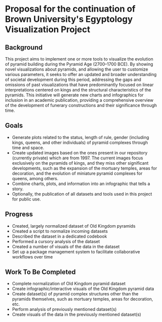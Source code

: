 # Proposal for the continuation of Brown University's Egyptology Visualization Project

## Background
This project aims to implement one or more tools to visualize the evolution of pyramid building during the Pyramid Age (2700–1700 BCE). By showing novel visualizations about pyramids, and allowing the user to customize various parameters, it seeks to offer an updated and broader understanding of societal development during this period, addressing the gaps and omissions of past visualizations that have predominantly focused on linear interpretations centered on kings and the structural characteristics of the pyramids. This initiative will generate new charts and infographics for inclusion in an academic publication, providing a comprehensive overview of the development of funerary constructions and their significance through time.

## Goals
- Generate plots related to the status, length of rule, gender (including kings, queens, and other individuals) of pyramid complexes through time and space.
- Create updated images based on the ones present in our repository (currently private) which are from 1997. The current images focus exclusively on the pyramids of kings, and they miss other significant developments, such as the expansion of the mortuary temples, areas for decoration, and the evolution of miniature pyramid complexes for queens, among others.
- Combine charts, plots, and information into an infographic that tells a story.
- Optionally, the publication of all datasets and tools used in this project for public use.

## Progress
- Created, largely normalized dataset of Old Kingdom pyramids
- Created a script to normalize incoming datasets
- Described the dataset in a dedicated codebook
- Performed a cursory analysis of the dataset
- Created a number of visuals of the data in the dataset
- Set up a package management system to facilitate collaborative workflows over time

## Work To Be Completed
- Complete normalization of Old Kingdom pyramid dataset
- Create infographic/interactive visuals of the Old Kingdom pyramid data
- Create dataset(s) of pyramid complex structures other than the pyramids themselves, such as mortuary temples, areas for decoration, etc.
- Perform analysis of previously mentioned dataset(s)
- Create visuals of the data in the previously mentioned dataset(s)

